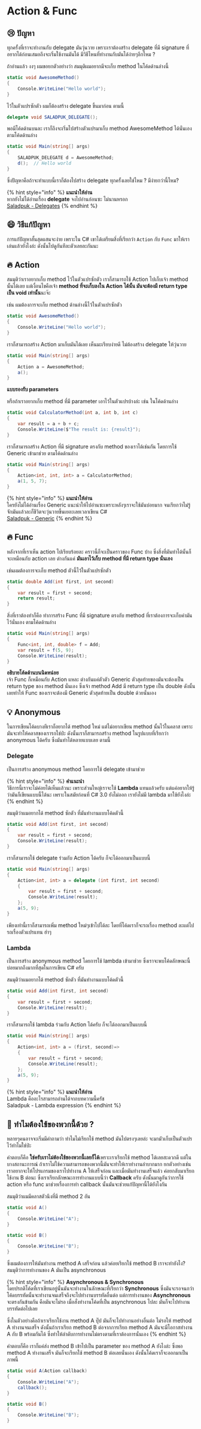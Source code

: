 # Action & Func

## 😢 ปัญหา

ทุกครั้งที่เราจะทำงานกับ delegate มันวุ่นวาย เพราะเราต้องสร้าง delegate ที่มี signature ที่อยากได้ก่อนเสมอถึงจะเริ่มใช้งานมันได้ มีวิธีไหนที่ทำงานกับมันได้ง่ายๆอีกไหม ?

ถ้าอ่านแล้ว งงๆ ผมขอยกตัวอย่างว่า สมมุติผมอยากมีจะเก็บ method ในโค้ดด้านล่างนี้

```csharp
static void AwesomeMethod()
{
    Console.WriteLine("Hello world");
}
```

ไว้ในตัวแปรซักตัว ผมก็ต้องสร้าง delegate ขึ้นมาก่อน ตามนี้

```csharp
delegate void SALADPUK_DELEGATE();
```

พอมีโค้ดด้านบนละ เราก็ถึงจะเริ่มไปสร้างตัวแปรมาเก็บ method AwesomeMethod ได้นั่นเอง ตามโค้ดด้านล่าง

```csharp
static void Main(string[] args)
{
    SALADPUK_DELEGATE d = AwesomeMethod;
    d();  // Hello world
}
```

ซึ่งปัญหาคือถ้าจะทำแบบนี้เราก็ต้องไปสร้าง delegate ทุกครั้งเลยใช่ไหม ? มีง่ายกว่านี้ไหม?

{% hint style="info" %}
**แนะนำให้อ่าน**  
หากยังไม่ได้อ่านเรื่อง **delegate** จงไปอ่านก่อนซะ ไม่นานหรอก  
[Saladpuk - Delegates](https://saladpuk.gitbook.io/learn/beginner-1/csharp101/advanced/delegates)
{% endhint %}

## 😄 วิธีแก้ปัญหา

การแก้ปัญหาสั้นสุดแสนจะง่าย เพราะใน C\# เขาได้เตรียมสิ่งที่เรียกว่า `Action` กับ `Func` มาให้เราเล่นแล้วยังไงล่ะ ดังนั้นไปดูกันทีละตัวเลยละกันนะ

## 🔥 Action

สมมุติว่าเราอยากเก็บ method ไว้ในตัวแปรซักตัว เราก็สามารถใช้ Action ไปเก็บเจ้า method นั้นได้เลย แต่เงื่อนไขคือเจ้า **method ที่จะเก็บลงใน Action ได้นั้น มันจะต้องมี return type เป็น void เท่านั้น**นะจ๊ะ

เช่น ผมต้องการจะเก็บ method ด้านล่างนี้ไว้ในตัวแปรซักตัว

```csharp
static void AwesomeMethod()
{
    Console.WriteLine("Hello world");
}
```

เราก็สามารถสร้าง Action มาเก็บมันได้เลย เห็นมะเรียบง่ายดี ไม่ต้องสร้าง delegate ให้วุ่นวาย

```csharp
static void Main(string[] args)
{
    Action a = AwesomeMethod;
    a();
}
```

**แบบรองรับ parameters**

หรือถ้าเราอยากเก็บ method ที่มี parameter เอาไว้ในตัวแปรบ้างล่ะ เช่น ในโค้ดด้านล่าง

```csharp
static void CalculatorMethod(int a, int b, int c)
{
    var result = a + b + c;
    Console.WriteLine($"The result is: {result}");
}
```

เราก็สามารถสร้าง Action ที่มี signature ตรงกับ method ของเราได้เช่นกัน โดยการใช้ Generic เข้ามาช่วย ตามโค้ดด้านล่าง

```csharp
static void Main(string[] args)
{
    Action<int, int, int> a = CalculatorMethod;
    a(1, 5, 7);
}
```

{% hint style="info" %}
**แนะนำให้อ่าน**  
ใครยังไม่ได้อ่านเรื่อง Generic แนะนำให้ไปอ่านซะเพราะหลังๆเราจะใช้มันบ่อยมาก จนเรียกว่าไม่รู้จักมันแล้วละก็ชีวิตจะวุ่นวายขึ้นเยอะเลยเวลาเขียน C\#  
[Saladpuk - Generic](https://saladpuk.gitbook.io/learn/beginner-1/csharp101/advanced/generic)
{% endhint %}

## 🔥 Func

หลังจากที่เราเห็น action ไปเรียบร้อยละ คราวนี้ก็จะเป็นคราวของ Func บ้าง ซึ่งสิ่งที่มันทำได้นั้นก็จะเหมือนกับ action เลย ต่างกันแค่ **มันเอาไว้เก็บ method ที่มี return type นั่นเอง**

เช่นผมต้องการจะเก็บ method ตัวนี้ไว้ในตัวแปรซักตัว

```csharp
static double Add(int first, int second)
{
    var result = first + second;
    return result;
}
```

สิ่งที่เราต้องทำก็คือ ทำการสร้าง Func ที่มี signature ตรงกับ method ที่เราต้องการจะเก็บค่ามันไว้นั่นเอง ตามโค้ดด้านล่าง

```csharp
static void Main(string[] args)
{
    Func<int, int, double> f = Add;
    var result = f(5, 9);
    Console.WriteLine(result);
}
```

**อธิบายโค้ดด้านบนนิดหน่อย**  
เจ้า Func ก็เหมือนกับ Action แหละ ต่างกันแค่ตัวตัว Generic ตัวสุดท้ายของมันจะต้องเป็น return type ของ method นั่นเอง ซึ่งเจ้า method Add มี return type เป็น double ดังนั้นเลยทำให้ Func ของเราจะต้องมี Generic ตัวสุดท้ายเป็น double ด้วยนั่นเอง

## 💡 Anonymous

ในการเขียนโค้ดบางทีเราก็อยากได้ method ใหม่ แต่ไม่อยากเขียน method นั้นไว้ในคลาส เพราะมันจะทำให้คลาสของเรารกใช่ป่ะ ดังนั้นเราก็สามารถสร้าง method ในรูปแบบที่เรียกว่า anonymous ได้ครับ ซึ่งมันทำได้หลายแบบเลย ตามนี้

### Delegate

เป็นการสร้าง anonymous method โดยการใช้ delegate เข้ามาช่วย

{% hint style="info" %}
**คำแนะนำ**  
วิธีการนี้เราจะไม่ค่อยได้เห็นแล้วนะ เพราะส่วนใหญ่เราจะใช้ **Lambda** แทนแล้วครับ แต่แค่อยากให้รู้ว่ามันก็เขียนแบบนี้ได้นะ เพราะในสมัยก่อนที่ C\# 3.0 ยังไม่ออก เรายังไม่มี lambda มาใช้ยังไงล่ะ
{% endhint %}

สมมุติว่าผมอยากได้ method ซักตัว ที่มันทำงานแบบโค้ดตัวนี้

```csharp
static void Add(int first, int second)
{
    var result = first + second;
    Console.WriteLine(result);
}
```

เราก็สามารถใช้ delegate ร่วมกับ Action ได้ครับ ก็จะได้ออกมาเป็นแบบนี้

```csharp
static void Main(string[] args)
{
    Action<int, int> a = delegate (int first, int second)
    {
        var result = first + second;
        Console.WriteLine(result);
    };
    a(5, 9);
}
```

เพียงเท่านี้เราก็สามารถเพิ่ม method ใหม่ๆเข้าไปได้ละ โดยที่โค้ดเราก็จะรถเรื่อง method ละแต่ไปรถเรื่องตัวแปรแทน ฮ่าๆ

### Lambda

เป็นการสร้าง anonymous method โดยการใช้ lambda เข้ามาช่วย ซึ่งเราจะพบโค้ดลักษณะนี้บ่อยมากถึงมากที่สุดในการเขียน C\# ครับ

สมมุติว่าผมอยากได้ method ซักตัว ที่มันทำงานแบบโค้ดตัวนี้

```csharp
static void Add(int first, int second)
{
    var result = first + second;
    Console.WriteLine(result);
}
```

เราก็สามารถใช้ lambda ร่วมกับ Action ได้ครับ ก็จะได้ออกมาเป็นแบบนี้

```csharp
static void Main(string[] args)
{
    Action<int, int> a = (first, second)=>
    {
        var result = first + second;
        Console.WriteLine(result);
    };
    a(5, 9);
}
```

{% hint style="info" %}
**แนะนำให้อ่าน**  
Lambda คืออะไรสามารถอ่านได้จากบทความนี้ครัช  
Saladpuk - Lambda expression
{% endhint %}

## 🤔 ทำไมต้องใช้ของพวกนี้ด้วย ?

หลายๆคนอาจจะเริ่มมีคำถามว่า ทำไมไม่เรียกใช้ method มันไปตรงๆเลยล่ะ จะมามัวเก็บเป็นตัวแปรไว้ทำไมใช่ป่ะ

คำตอบก็คือ **ใช่ครับเราไม่ต้องใช้ของพวกนี้เลยก็ได้**เพราะเราเรียกใช้ method ได้เลยสะดวกดี แต่ในบางสถานะการณ์ ถ้าเราไม่ใช้ความสามารถของพวกนี้มันจะทำให้เราทำงานลำบากมาก ยกตัวอย่างเช่น เราอยากจะให้โปรแกรมของเราไปทำงาน A ให้เสร็จก่อน และเมื่อมันทำงานเสร็จแล้ว ค่อยกลับมาเรียกใช้งาน B ต่อนะ ซึ่งเราเรียกลักษณะการทำงานแบบนี้ว่า **Callback** ครับ ดังนั้นมาดูกันว่าการใช้ action หรือ func มาช่วยเรื่องการทำ callback นั้นมันจะช่วยแก้ปัญหานี้ได้ยังไงกัน

สมมุติว่าผมมีคลาสตัวนึงที่มี method 2 อัน

```csharp
static void A()
{
    Console.WriteLine("A");
}

static void B()
{
    Console.WriteLine("B");
}
```

ซึ่งผมต้องการให้มันทำงาน method A เสร็จก่อน แล้วค่อยเรียกใช้ method B เราจะทำยังไง? สมมุติว่าการทำงานของ A มันเป็น asynchronous

{% hint style="info" %}
**Asynchronous & Synchronous**  
โดยปรกติโค้ดที่เราเขียนอยู่นั้นมันจะทำงานในลักษณะที่เรียกว่า **Synchronous** ซึ่งมันจะรอจนกว่าโค้ดบรรทัดนั้นจะทำงานจนเสร็จถึงจะไปทำงานบรรทัดอื่นต่อ แต่การทำงานของ **Asynchronous** จะตรงกันข้ามกัน คือมันจะไม่รอ เมื่อสั่งทำงานโค้ดที่เป็น asynchronous ไปละ มันก็จะไปทำงานบรรทัดต่อไปเลย

ซึ่งในตัวอย่างคือถ้าเราเรียกใช้งาน method A ปุ๊ป มันก็จะไปทำงานอย่างอื่นต่อ ไม่รอให้ method A ทำงานจนเสร็จ ดังนั้นถ้าเราเรียก method B ต่อจากการเรียก method A มันจะมีโอกาสทำงาน A กับ B พร้อมกันได้ ซึ่งทำให้ลำดับการทำงานไม่ตรงตามที่เราต้องการนั่นเอง
{% endhint %}

คำตอบก็คือ เราก็แค่ส่ง method B เข้าไปเป็น parameter ของ method A ยังไงล่ะ ซึ่งพอ method A ทำงานเสร็จ มันก็จะเรียกใช้ method B ต่อเลยนั่นเอง ดังนั้นโค้ดเราก็จะออกมาเป็นภาพนี้

```csharp
static void A(Action callback)
{
    Console.WriteLine("A");
    callback();
}

static void B()
{
    Console.WriteLine("B");
}
```

